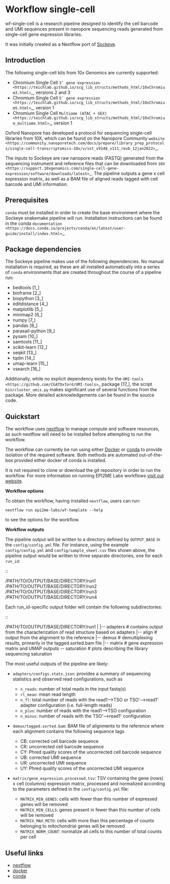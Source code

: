 # Workflow single-cell

wf-single-cell is a research pipeline designed to identify the cell barcode
and UMI sequences present in nanopore sequencing reads generated from single-cell gene expression libraries. 

It was initially created as a Nextflow port of [Sockeye](https://github.com/nanoporetech/sockeye).




## Introduction

The following single-cell kits from 10x Genomics are currently supported:
- Chromium Single Cell `3ʹ gene expression <https://teichlab.github.io/scg_lib_structs/methods_html/10xChromium3.html>`_, versions 2 and 3
- Chromium Single Cell `5ʹ gene expression <https://teichlab.github.io/scg_lib_structs/methods_html/10xChromium5.html>`_, version 1
- Chromium Single Cell `Multiome (ATAC + GEX) <https://teichlab.github.io/scg_lib_structs/methods_html/10xChromium_multiome.html>`_, version 1

Oxford Nanopore has developed a protocol for sequencing single-cell libraries from 10X, which can be found on the Nanopore Community `website <https://community.nanoporetech.com/docs/prepare/library_prep_protocols/single-cell-transcriptomics-10x/v/sst_v9148_v111_revb_12jan2022>`_.

The inputs to Sockeye are raw nanopore reads (FASTQ) generated from the sequencing
instrument and reference files that can be downloaded from `10X
<https://support.10xgenomics.com/single-cell-gene-expression/software/downloads/latest>`_.
The pipeline outputs a gene x cell expression matrix, as well as a BAM file of
aligned reads tagged with cell barcode and UMI information.

Prerequisites
-------------

``conda`` must be installed in order to create the base environment where the
Sockeye snakemake pipeline will run. Installation instructions can be found in
the conda `documentation <https://docs.conda.io/projects/conda/en/latest/user-guide/install/index.html>`_.

Package dependencies
--------------------

The Sockeye pipeline makes use of the following dependencies. No manual
installation is required, as these are all installed automatically into a series
of ``conda`` environments that are created throughout the course of a pipeline
run:

- bedtools [1_]
- bioframe [2_]
- biopython [3_]
- editdistance [4_]
- matplotlib [5_]
- minimap2 [6_]
- numpy [7_]
- pandas [8_]
- parasail-python [9_]
- pysam [10_]
- samtools [11_]
- scikit-learn [12_]
- seqkit [13_]
- tqdm [14_]
- umap-learn [15_]
- vsearch [16_]

Additionally, while no explicit dependency exists for the
`UMI-tools <https://github.com/CGATOxford/UMI-tools>`_ package  [17_], the script
``bin/cluster_umis.py`` makes significant use of several functions from
the package. More detailed acknowledgements can be found in the source code.
## Quickstart

The workflow uses [nextflow](https://www.nextflow.io/) to manage compute and 
software resources, as such nextflow will need to be installed before attempting
to run the workflow.

The workflow can currently be run using either
[Docker](https://www.docker.com/products/docker-desktop) or
[conda](https://docs.conda.io/en/latest/miniconda.html) to provide isolation of
the required software. Both methods are automated out-of-the-box provided
either docker of conda is installed.

It is not required to clone or download the git repository in order to run the workflow.
For more information on running EPI2ME Labs workflows [visit out website](https://labs.epi2me.io/wfindex).

**Workflow options**

To obtain the workflow, having installed `nextflow`, users can run:

```
nextflow run epi2me-labs/wf-template --help
```

to see the options for the workflow.

**Workflow outputs**

The pipeline output will be written to a directory defined by ``OUTPUT_BASE`` in the ``config/config.yml`` file. For instance, using the example ``config/config.yml`` and ``config/sample_sheet.csv`` files shown above, the pipeline output would be written to three separate directories, one for each ``run_id``:

::

   /PATH/TO/OUTPUT/BASE/DIRECTORY/run1
   /PATH/TO/OUTPUT/BASE/DIRECTORY/run2
   /PATH/TO/OUTPUT/BASE/DIRECTORY/run3
   /PATH/TO/OUTPUT/BASE/DIRECTORY/run4

Each run_id-specific output folder will contain the following subdirectories:

::

   /PATH/TO/OUTPUT/BASE/DIRECTORY/run1
   |
   |-- adapters   # contains output from the characterization of read structure based on adapters
   |-- align      # output from the alignment to the reference
   |-- demux      # demultiplexing results, primarily in the tagged.sorted.bam file
   |-- matrix     # gene expression matrix and UMAP outputs
   \-- saturation # plots describing the library sequencing saturation

The most useful outputs of the pipeline are likely:

* ``adapters/configs.stats.json``: provides a summary of sequencing statistics and observed read configurations, such as

  - ``n_reads``: number of total reads in the input fastq(s)
  - ``rl_mean``: mean read length
  - ``n_fl``: total number of reads with the read1-->TSO or TSO'-->read1' adapter configuration (i.e. full-length reads)
  - ``n_plus``: number of reads with the read1-->TSO configuration
  - ``n_minus``: number of reads with the TSO'-->read1' configuration

* ``demux/tagged.sorted.bam``: BAM file of alignments to the reference where each alignment contains the following sequence tags

  - CB: corrected cell barcode sequence
  - CR: uncorrected cell barcode sequence
  - CY: Phred quality scores of the uncorrected cell barcode sequence
  - UB: corrected UMI sequence
  - UR: uncorrected UMI sequence
  - UY: Phred quality scores of the uncorrected UMI sequence

* ``matrix/gene_expression.processed.tsv``: TSV containing the gene (rows) x cell (columns) expression matrix, processed and normalized according to the parameters defined in the ``config/config.yml`` file:

  - ``MATRIX_MIN_GENES``: cells with fewer than this number of expressed genes will be removed
  - ``MATRIX_MIN_CELLS``: genes present in fewer than this number of cells will be removed
  - ``MATRIX_MAX_MITO``: cells with more than this percentage of counts belonging to mitochondrial genes will be removed
  - ``MATRIX_NORM_COUNT``: normalize all cells to this number of total counts per cell
## Useful links

* [nextflow](https://www.nextflow.io/)
* [docker](https://www.docker.com/products/docker-desktop)
* [conda](https://docs.conda.io/en/latest/miniconda.html)
